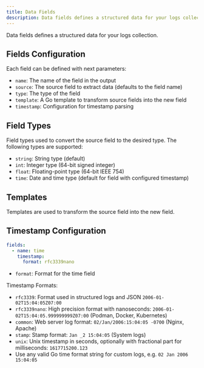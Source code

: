 ```yaml
---
title: Data Fields
description: Data fields defines a structured data for your logs collection.
---
```


Data fields defines a structured data for your logs collection.

## Fields Configuration

Each field can be defined with next parameters:

- `name`: The name of the field in the output
- `source`: The source field to extract data (defaults to the field name)
- `type`: The type of the field
- `template`: A Go template to transform source fields into the new field
- `timestamp`: Configuration for timestamp parsing

## Field Types

Field types used to convert the source field to the desired type. The following types are supported:

- `string`: String type (default)
- `int`: Integer type (64-bit signed integer)
- `float`: Floating-point type (64-bit IEEE 754)
- `time`: Date and time type (default for field with configured timestamp)

## Templates

Templates are used to transform the source field into the new field.

## Timestamp Configuration

```yaml
fields:
  - name: time
    timestamp:
      format: rfc3339nano
```

- `format`: Format for the time field

Timestamp Formats:

- `rfc3339`: Format used in structured logs and JSON `2006-01-02T15:04:05Z07:00`
- `rfc3339nano`: High precision format with nanoseconds: `2006-01-02T15:04:05.999999999Z07:00` (Podman, Docker, Kubernetes)
- `common`: Web server log format: `02/Jan/2006:15:04:05 -0700` (Nginx, Apache)
- `stamp`: Stamp format: `Jan _2 15:04:05` (System logs)
- `unix`: Unix timestamp in seconds, optionally with fractional part for milliseconds: `1617715200.123`
- Use any valid Go time format string for custom logs, e.g. `02 Jan 2006 15:04:05`
